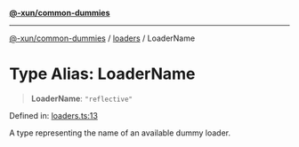 [**@-xun/common-dummies**](../../README.md)

***

[@-xun/common-dummies](../../README.md) / [loaders](../README.md) / LoaderName

# Type Alias: LoaderName

> **LoaderName**: `"reflective"`

Defined in: [loaders.ts:13](https://github.com/Xunnamius/test-utils/blob/11f98199f9fbc8df663d33cd2be8dfcd0eac52c4/packages/common-dummies/src/loaders.ts#L13)

A type representing the name of an available dummy loader.
